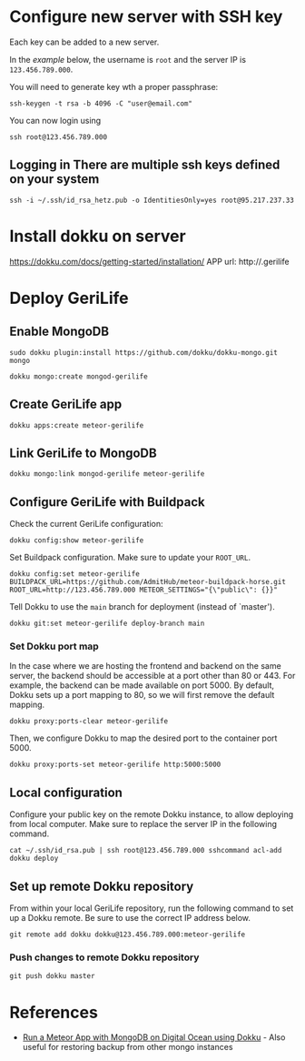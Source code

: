 # Configure new server with SSH key
Each key can be added to a new server.

In the *example* below, the username is `root` and the server IP is `123.456.789.000`.

You will need to generate key wth a proper passphrase: 
```
ssh-keygen -t rsa -b 4096 -C "user@email.com"
```

You can now login using 
```
ssh root@123.456.789.000
```

## Logging in There are multiple ssh keys defined on your system
```
ssh -i ~/.ssh/id_rsa_hetz.pub -o IdentitiesOnly=yes root@95.217.237.33
```

# Install dokku on server
https://dokku.com/docs/getting-started/installation/
APP url: http://<app-name>.gerilife

# Deploy GeriLife 
## Enable MongoDB
```
sudo dokku plugin:install https://github.com/dokku/dokku-mongo.git mongo
```

```
dokku mongo:create mongod-gerilife
```

## Create GeriLife app
```
dokku apps:create meteor-gerilife
```

## Link GeriLife to MongoDB
```
dokku mongo:link mongod-gerilife meteor-gerilife
```

## Configure GeriLife with Buildpack
Check the current GeriLife configuration:
```
dokku config:show meteor-gerilife
```

Set Buildpack configuration. Make sure to update your `ROOT_URL`.
```
dokku config:set meteor-gerilife BUILDPACK_URL=https://github.com/AdmitHub/meteor-buildpack-horse.git ROOT_URL=http://123.456.789.000 METEOR_SETTINGS="{\"public\": {}}"
```

Tell Dokku to use the `main` branch for deployment (instead of `master').

```
dokku git:set meteor-gerilife deploy-branch main
```

### Set Dokku port map
In the case where we are hosting the frontend and backend on the same server, the backend should be accessible at a port other than 80 or 443. For example, the backend can be made available on port 5000. By default, Dokku sets up a port mapping to 80, so we will first remove the default mapping.

```
dokku proxy:ports-clear meteor-gerilife
```

Then, we configure Dokku to map the desired port to the container port 5000.

```
dokku proxy:ports-set meteor-gerilife http:5000:5000
```

## Local configuration
Configure your public key on the remote Dokku instance, to allow deploying from local computer. Make sure to replace the server IP in the following command.

```
cat ~/.ssh/id_rsa.pub | ssh root@123.456.789.000 sshcommand acl-add dokku deploy
```

## Set up remote Dokku repository
From within your local GeriLife repository, run the following command to set up a Dokku remote. Be sure to use the correct IP address below.

```
git remote add dokku dokku@123.456.789.000:meteor-gerilife
```

### Push changes to remote Dokku repository
```
git push dokku master
```

# References
- [Run a Meteor App with MongoDB on Digital Ocean using Dokku](https://medium.com/@ersel_aker/run-a-meteor-app-with-mongodb-on-digital-ocean-using-dokku-8878745d9540) - Also useful for restoring backup from other mongo instances
